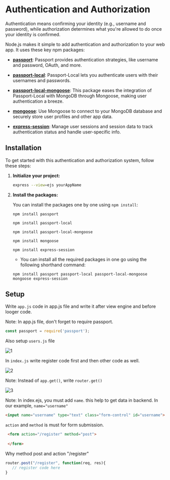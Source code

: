 # Authentication and Authorization 

Authentication means confirming your identity (e.g., username and password), while authorization determines what you're allowed to do once your identity is confirmed.

Node.js makes it simple to add authentication and authorization to your web app. It uses these key npm packages:

- **[passport](https://www.npmjs.com/package/passport)**: Passport provides authentication strategies, like username and password, OAuth, and more.

- **[passport-local](https://www.npmjs.com/package/passport-local)**: Passport-Local lets you authenticate users with their usernames and passwords.

- **[passport-local-mongoose](https://www.npmjs.com/package/passport-local-mongoose)**: This package eases the integration of Passport-Local with MongoDB through Mongoose, making user authentication a breeze.

- **[mongoose](https://www.npmjs.com/package/mongoose)**: Use Mongoose to connect to your MongoDB database and securely store user profiles and other app data.

- **[express-session](https://www.npmjs.com/package/express-session)**: Manage user sessions and session data to track authentication status and handle user-specific info.


## Installation

To get started with this authentication and authorization system, follow these steps:

1. **Initialize your project:**

   ```bash
   express --view=ejs yourAppName
   ```


2. **Install the packages:**

   You can install the packages one by one using `npm install`:

   ```
   npm install passport
   ```
   
   ```
   npm install passport-local
   ```

   ```
   npm install passport-local-mongoose
   ```

   ```
   npm install mongoose
   ```

   ```
   npm install express-session
   ```

   - You can install all the required packages in one go using the following shorthand command:
   ```
   npm install passport passport-local passport-local-mongoose mongoose express-session
   ```

## Setup 

Write ```app.js``` code in app.js file and write it after view engine and before looger code.

Note: In app.js file, don't forget to require passport.
```js
const passport = require('passport');
```

Also setup ```users.js``` file

![1](https://github.com/AmanKumarSinhaGitHub/Backend-Node-Express-EJS-MongoDB/assets/65329366/88d92d42-d4ed-410a-9561-39413fe1273d)


In ```index.js``` write register code first and then other code as well.

![2](https://github.com/AmanKumarSinhaGitHub/Backend-Node-Express-EJS-MongoDB/assets/65329366/dfb66b16-ffed-41db-919d-449096d3f56e)


Note: Instead of ```app.get()```, write ```router.get()```

![3](https://github.com/AmanKumarSinhaGitHub/Backend-Node-Express-EJS-MongoDB/assets/65329366/cf163e1b-50bc-4122-bd7b-feab999bbf5a)


Note: In index.ejs, you must add ```name```. this help to get data in backend. In our example, ```name="username"```

```html
<input name="username" type="text" class="form-control" id="username">
```

```action``` and ```method``` is must for form submission.

```html
 <form action="/register" method="post">
   
 </form>
```
Why method post and action "/register"
```js
router.post("/register", function(req, res){
   // register code here
}
```

